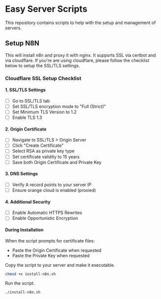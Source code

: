 # Easy Server Scripts

This repository contains scripts to help with the setup and management of servers.

## Setup N8N

This will install n8n and proxy it with nginx. It supports SSL via certbot and via cloudflare. If you're are using cloudflare, please follow the checklist below to setup the SSL/TLS settings.

### Cloudflare SSL Setup Checklist

#### 1. SSL/TLS Settings

- [ ] Go to SSL/TLS tab
- [ ] Set SSL/TLS encryption mode to "Full (Strict)"
- [ ] Set Minimum TLS Version to 1.2
- [ ] Enable TLS 1.3

#### 2. Origin Certificate

- [ ] Navigate to SSL/TLS > Origin Server
- [ ] Click "Create Certificate"
- [ ] Select RSA as private key type
- [ ] Set certificate validity to 15 years
- [ ] Save both Origin Certificate and Private Key

#### 3. DNS Settings

- [ ] Verify A record points to your server IP
- [ ] Ensure orange cloud is enabled (proxied)

#### 4. Additional Security

- [ ] Enable Automatic HTTPS Rewrites
- [ ] Enable Opportunistic Encryption

#### During Installation

When the script prompts for certificate files:

- Paste the Origin Certificate when requested
- Paste the Private Key when requested

Copy the script to your server and make it executable.

```bash
chmod +x install-n8n.sh
```

Run the script.

```bash
./install-n8n.sh
```
